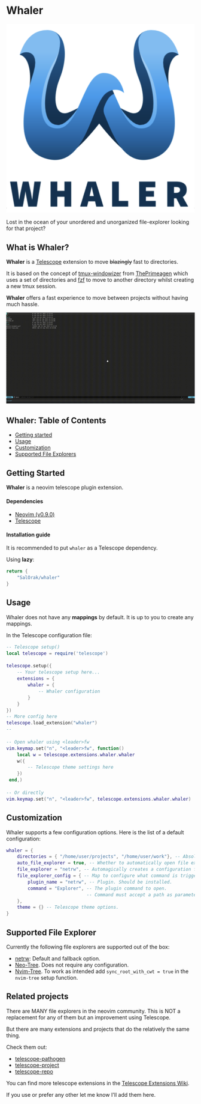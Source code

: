 # Whaler

![Whaler Logo](whaler-logo.png)

Lost in the ocean of your unordered and unorganized file-explorer looking for that project? 


## What is Whaler?

**Whaler** is a [Telescope](https://github.com/nvim-telescope/telescope.nvim) extension to move ~~blazingly~~ fast to directories.

It is based on the concept of [tmux-windowizer](https://github.com/ThePrimeagen/.dotfiles/blob/master/bin/.local/scripts/tmux-windowizer) from [ThePrimeagen](https://github.com/ThePrimeagen) which uses a set of directories and [fzf](https://github.com/junegunn/fzf) to move to another directory whilst creating a new tmux session.

**Whaler** offers a fast experience to move between projects without having much hassle.

![whaler-example](whaler-example.gif)


## Whaler: Table of Contents

- [Getting started](#getting-started)
- [Usage](#usage)
- [Customization](#customization)
- [Supported File Explorers](#supported-file-explorers)

## Getting Started

**Whaler** is a neovim telescope plugin extension.

#### Dependencies

- [Neovim (v0.9.0)](https://github.com/neovim/neovim/releases/tag/v0.9.0)
- [Telescope](https://github.com/nvim-telescope/telescope.nvim)

#### Installation guide

It is recommended to put `whaler` as a Telescope dependency.

Using **lazy**:
```lua
return {
    "SalOrak/whaler"
}
```

## Usage

Whaler does not have any **mappings** by default. It is up to you to create any mappings.

In the Telescope configuration file:
```lua
-- Telescope setup()
local telescope = require('telescope')

telescope.setup({
    -- Your telescope setup here...
    extensions = {
        whaler = {
            -- Whaler configuration
        }
    }
})
-- More config here
telescope.load_extension("whaler")
--

-- Open whaler using <leader>fw
vim.keymap.set("n", "<leader>fw", function()
    local w = telescope.extensions.whaler.whaler
    w({
        -- Telescope theme settings here
    })
 end,)

-- Or directly
vim.keymap.set("n", "<leader>fw", telescope.extensions.whaler.whaler)

```

## Customization

Whaler supports a few configuration options.
Here is the list of a default configuration:
```lua
whaler = {
    directories = { "/home/user/projects", "/home/user/work"}, -- Absolute path directories to search. By default the list is empty.
    auto_file_explorer = true, -- Whether to automatically open file explorer. By default is true
    file_explorer = "netrw", -- Automagically creates a configuration for the file explorer of your choice. Options are "netrw"(default), "nvimtree", "neotree".
    file_explorer_config = { -- Map to configure what command is trigger but which plugin
        plugin_name = "netrw", -- Plugin. Should be installed.
        command = "Explorer", -- The plugin command to open.
                              -- Command must accept a path as parameter
    },
    theme = {} -- Telescope theme options.
}
```

## Supported File Explorer

Currently the following file explorers are supported out of the box:
- [netrw](): Default and fallback option.
- [Neo-Tree](https://github.com/nvim-neo-tree/neo-tree.nvim). Does not require any configuration.
- [Nvim-Tree](https://github.com/nvim-tree/nvim-tree.lua). To work as intended add `sync_root_with_cwt = true` in the `nvim-tree` setup function.


## Related projects

There are MANY file explorers in the neovim community. This is NOT a replacement for any of them but an improvement using Telescope.

But there are many extensions and projects that do the relatively the same thing. 

Check them out:
- [telescope-pathogen](https://github.com/brookhong/telescope-pathogen.nvim)
- [telescope-project](https://github.com/nvim-telescope/telescope-project.nvim)
- [telescope-repo](https://github.com/cljoly/telescope-repo.nvim)

You can find more telescope extensions in the [Telescope Extensions Wiki](https://github.com/nvim-telescope/telescope.nvim/wiki/Extensions).

If you use or prefer any other let me know I'll add them here.



